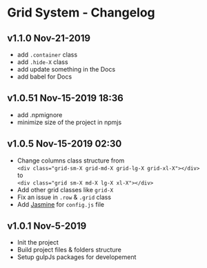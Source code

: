 # Grid System - Changelog

## v1.1.0 Nov-21-2019
+ add `.container` class
+ add `.hide-X` class
+ add update something in the Docs
+ add babel for Docs

## v1.0.51 Nov-15-2019 18:36
+ add .npmignore
+ minimize size of the project in npmjs

## v1.0.5 Nov-15-2019 02:30
+ Change columns class structure from <br>
  `<div class="grid-sm-X grid-md-X grid-lg-X grid-xl-X"></div>`
  <br>to<br>
  `<div class="grid sm-X md-X lg-X xl-X"></div>`
+ Add other grid classes like `grid-X`
+ Fix an issue in `.row` & `.grid` class
+ Add [Jasmine](https://jasmine.github.io/index.html) for `config.js` file

## v1.0.1 Nov-5-2019
+ Init the project
+ Build project files & folders structure
+ Setup gulpJs packages for developement
